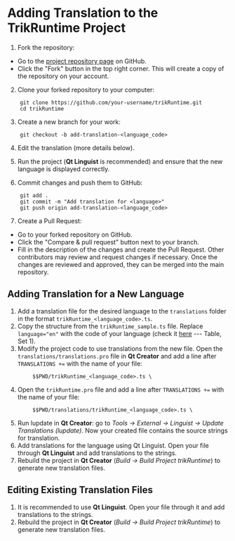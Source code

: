 # Adding Translation to the TrikRuntime Project

1. Fork the repository:
  * Go to the [project repository page](https://github.com/trikset/trikRuntime/tree/master) on GitHub.
  * Click the "Fork" button in the top right corner. This will create a copy of the repository on your account.

2. Clone your forked repository to your computer:
```shell
    git clone https://github.com/your-username/trikRuntime.git
    cd trikRuntime
```

3. Create a new branch for your work:
```shell
    git checkout -b add-translation-<language_code>
```

4. Edit the translation (more details below).

5. Run the project (**Qt Linguist** is recommended) and ensure that the new language is displayed correctly.

6. Commit changes and push them to GitHub:
```shell
    git add .
    git commit -m "Add translation for <language>"
    git push origin add-translation-<language_code>
```

7. Create a Pull Request:
  * Go to your forked repository on GitHub.
  * Click the "Compare & pull request" button next to your branch.
  * Fill in the description of the changes and create the Pull Request. Other contributors may review and request changes if necessary. Once the changes are reviewed and approved, they can be merged into the main repository.


## Adding Translation for a New Language
  1. Add a translation file for the desired language to the `translations` folder in the format `trikRuntime_<language_code>.ts`.
  2. Copy the structure from the `trikRuntime_sample.ts` file. Replace `language="en"` with the code of your language (check it [here](https://en.wikipedia.org/wiki/List_of_ISO_639_language_codes) --- Table, Set 1).
  3. Modify the project code to use translations from the new file. Open the `translations/translations.pro` file in **Qt Creator** and add a line after `TRANSLATIONS +=` with the name of your file:
```shell
        $$PWD/trikRuntime_<language_code>.ts \ 
```
  4. Open the `trikRuntime.pro` file and add a line after `TRANSLATIONS +=` with the name of your file:
```shell
        $$PWD/translations/trikRuntime_<language_code>.ts \
```
  5. Run lupdate in **Qt Creator**: go to *Tools -> External -> Linguist -> Update Translations (lupdate)*. Now your created file contains the source strings for translation.
  6. Add translations for the language using Qt Linguist. Open your file through **Qt Linguist** and add translations to the strings.
  7. Rebuild the project in **Qt Creator** (*Build -> Build Project trikRuntime*) to generate new translation files.

## Editing Existing Translation Files
  1. It is recommended to use **Qt Linguist**. Open your file through it and add translations to the strings.
  2. Rebuild the project in **Qt Creator** (*Build -> Build Project trikRuntime*) to generate new translation files.
